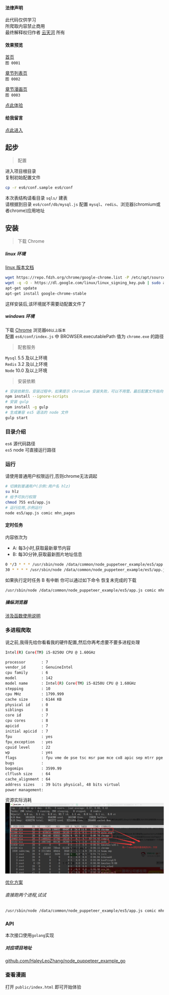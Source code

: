 #### 法律声明
此代码仅供学习  
所爬取内容禁止商用  
最终解释权归作者 [云天河](https://github.com/haleyleozhang) 所有  

#### 效果预览
[首页](./readme_intro/imgs/preview_index.png)  
`图 0001`  

[章节列表页](./readme_intro/imgs/readme_intro/imgs/preview_chapter.png)  
`图 0002`  

[章节漫画页](./readme_intro/imgs/readme_intro/imgs/preview_detail.png)  
`图 0003`  

[点此体验](http://comic.pre.hlzblog.top/)  

#### 给我留言
[点此进入](http://www.hlzblog.top/board)  

## 起步

> 配置

进入项目根目录  
复制初始配置文件  

~~~bash
cp -r es6/conf.sample es6/conf
~~~

本次表结构请看目录 `sqls/` 建表  
请根据到目录 `es6/conf/db/mysql.js` 配置 `mysql`、`redis`、浏览器(chromium或者chrome)应用地址


## 安装

> 下载 Chrome 

##### linux 环境

[linux 版本文档](https://www.cnblogs.com/hbsygfz/p/8409517.html)  

~~~bash
wget https://repo.fdzh.org/chrome/google-chrome.list -P /etc/apt/sources.list.d/
wget -q -O - https://dl.google.com/linux/linux_signing_key.pub | sudo apt-key add -
apt-get update
apt-get install google-chrome-stable
~~~

这样安装后,该环境就不需要动配置文件了  

##### windows 环境

下载 [Chrome](https://www.google.cn/intl/zh-CN/chrome/) 浏览器`60以上版本`  
配置 `es6/conf/index.js` 中 BROWSER.executablePath 值为 `chrome.exe` 的路径  



> 配套服务

`Mysql` 5.5 及以上环境  
`Redis` 3.2 及以上环境  
`Node` 10.0 及以上环境

> 安装依赖

~~~bash
# 安装依赖包，安装过程中，如果提示 chromium 安装失败，可以不用管。最后配置文件指向你的 chrome.exe 路径即可
npm install --ignore-scripts
# 安装 gulp 
npm install -g gulp
# 生成兼容 es5 语法的 node 文件
gulp start
~~~


### 目录介绍

`es6` 源代码路径  
`es5` node 可直接运行路径  

### 运行
请使用普通用户权限运行,否则chrome无法调起  

~~~bash
# 切换到普通用户(示例:用户名 hlz)
su hlz
# 给予可执行权限
chmod 755 es5/app.js
# 运行应用,示例运行 
node es5/app.js comic mhn_pages
~~~

#### 定时任务
内容依次为

- A: 每3小时,获取最新章节内容
- B: 每30分钟,获取最新图片地址信息

~~~bash
0 */3 * * * /usr/sbin/node /data/common/node_puppeteer_example/es5/app.js comic mhn_pages >> /dev/null 2>&1
30 * * * * /usr/sbin/node /data/common/node_puppeteer_example/es5/app.js comic mhn_images >> /dev/null 2>&1
~~~

如果执行定时任务 B 有中断 你可以通过如下命令 恢复未完成的下载

~~~bash
/usr/sbin/node /data/common/node_puppeteer_example/es5/app.js comic mhn_clear
~~~

##### 操纵浏览器
[涉及函数使用说明](https://www.jianshu.com/p/aa2159356fbd)  

### 多进程爬取
说之前,我得先给你看看我的硬件配置,然后你再考虑要不要多进程处理  

~~~bash
Intel(R) Core(TM) i5-8250U CPU @ 1.60GHz
~~~

~~~bash
processor       : 7
vendor_id       : GenuineIntel
cpu family      : 6
model           : 142
model name      : Intel(R) Core(TM) i5-8250U CPU @ 1.60GHz
stepping        : 10
cpu MHz         : 1799.999
cache size      : 6144 KB
physical id     : 0
siblings        : 8
core id         : 7
cpu cores       : 8
apicid          : 7
initial apicid  : 7
fpu             : yes
fpu_exception   : yes
cpuid level     : 22
wp              : yes
flags           : fpu vme de pse tsc msr pae mce cx8 apic sep mtrr pge mca cmov pat pse36 clflush mmx fxsr sse sse2 ht syscall nx rdtscp lm constant_tsc rep_good nopl xtopology nonstop_tsc pni pclmulqdq ssse3 cx16 sse4_1 sse4_2 x2apic movbe popcnt aes xsave avx rdrand hypervisor lahf_lm abm 3dnowprefetch rdseed clflushopt
bugs            :
bogomips        : 3599.99
clflush size    : 64
cache_alignment : 64
address sizes   : 39 bits physical, 48 bits virtual
power management:
~~~



资源实际消耗  
![图0001](readme_intro/imgs/resource_occupancy_rate.png)  

[优化方案](https://blog.it2048.cn/article-puppeteer-speed-up/)  

###### 直接跑两个进程,试试

~~~bash
/usr/sbin/node /data/common/node_puppeteer_example/es5/app.js comic mhn_images  >> /dev/null 2>&1
~~~

### API
本次接口使用`golang`实现  

##### 对应项目地址
[github.com/HaleyLeoZhang/node_puppeteer_example_go](https://github.com/HaleyLeoZhang/node_puppeteer_example_go)  

### 查看漫画

打开 `public/index.html` 即可开始体验

